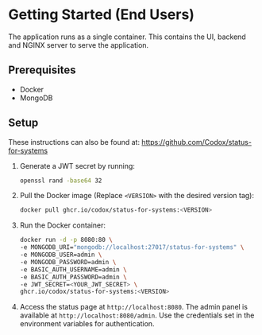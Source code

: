 # Getting Started (End Users)

The application runs as a single container. This contains the UI, backend and NGINX server to serve the application.

## Prerequisites

- Docker
- MongoDB

## Setup
These instructions can also be found at: https://github.com/Codox/status-for-systems

1. Generate a JWT secret by running:

    ```bash
    openssl rand -base64 32
    ```

2. Pull the Docker image (Replace `<VERSION>` with the desired version tag):

    ```bash
    docker pull ghcr.io/codox/status-for-systems:<VERSION>
    ```

3. Run the Docker container:

    ```bash
    docker run -d -p 8080:80 \ 
    -e MONGODB_URI="mongodb://localhost:27017/status-for-systems" \
    -e MONGODB_USER=admin \
    -e MONGODB_PASSWORD=admin \
    -e BASIC_AUTH_USERNAME=admin \
    -e BASIC_AUTH_PASSWORD=admin \
    -e JWT_SECRET=<YOUR_JWT_SECRET> \
    ghcr.io/codox/status-for-systems:<VERSION>
    ```

4. Access the status page at
   `http://localhost:8080`. The admin panel is available at `http://localhost:8080/admin`. Use the credentials set in the environment variables for authentication.